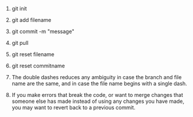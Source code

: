 1) git init
2) git add filename
3) git commit -m "message"

1) git pull
2) git reset filename
3) git reset commitname
4) The double dashes reduces any ambiguity in case the branch and file name are the same, and in case the file name begins with a single dash.
5) If you make errors that break the code, or want to merge changes that someone else has made instead of using any changes you have made, you may want to revert back to a previous commit.

 
